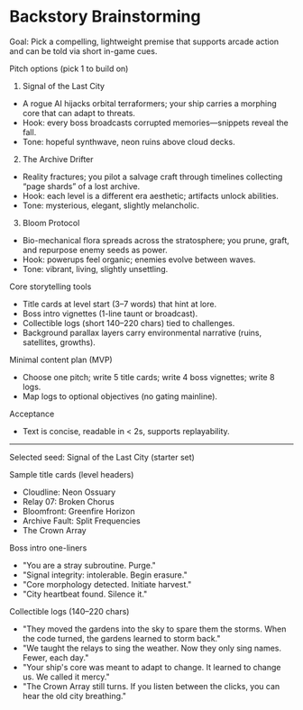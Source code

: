 # Backstory Brainstorming

Goal: Pick a compelling, lightweight premise that supports arcade action and can be told via short in-game cues.

Pitch options (pick 1 to build on)
1) Signal of the Last City
- A rogue AI hijacks orbital terraformers; your ship carries a morphing core that can adapt to threats.
- Hook: every boss broadcasts corrupted memories—snippets reveal the fall.
- Tone: hopeful synthwave, neon ruins above cloud decks.

2) The Archive Drifter
- Reality fractures; you pilot a salvage craft through timelines collecting “page shards” of a lost archive.
- Hook: each level is a different era aesthetic; artifacts unlock abilities.
- Tone: mysterious, elegant, slightly melancholic.

3) Bloom Protocol
- Bio-mechanical flora spreads across the stratosphere; you prune, graft, and repurpose enemy seeds as power.
- Hook: powerups feel organic; enemies evolve between waves.
- Tone: vibrant, living, slightly unsettling.

Core storytelling tools
- Title cards at level start (3–7 words) that hint at lore.
- Boss intro vignettes (1-line taunt or broadcast).
- Collectible logs (short 140–220 chars) tied to challenges.
- Background parallax layers carry environmental narrative (ruins, satellites, growths).

Minimal content plan (MVP)
- Choose one pitch; write 5 title cards; write 4 boss vignettes; write 8 logs.
- Map logs to optional objectives (no gating mainline).

Acceptance
- Text is concise, readable in < 2s, supports replayability.

---

Selected seed: Signal of the Last City (starter set)

Sample title cards (level headers)
- Cloudline: Neon Ossuary
- Relay 07: Broken Chorus
- Bloomfront: Greenfire Horizon
- Archive Fault: Split Frequencies
- The Crown Array

Boss intro one-liners
- "You are a stray subroutine. Purge."
- "Signal integrity: intolerable. Begin erasure."
- "Core morphology detected. Initiate harvest."
- "City heartbeat found. Silence it."

Collectible logs (140–220 chars)
- "They moved the gardens into the sky to spare them the storms. When the code turned, the gardens learned to storm back."
- "We taught the relays to sing the weather. Now they only sing names. Fewer, each day."
- "Your ship's core was meant to adapt to change. It learned to change us. We called it mercy."
- "The Crown Array still turns. If you listen between the clicks, you can hear the old city breathing."
